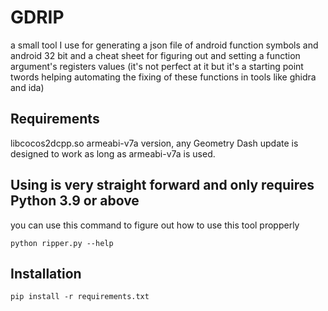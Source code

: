 # GDRIP
a small tool I use for generating a json file of android function symbols and android 32 bit and a cheat sheet for figuring out and setting a function argument's
registers values (it's not perfect at it but it's a starting point twords helping automating the fixing of these functions in tools like ghidra and ida)

## Requirements
libcocos2dcpp.so armeabi-v7a version, any Geometry Dash update is designed to work as long as armeabi-v7a is used.

## Using is very straight forward and only requires Python 3.9 or above 
you can use this command to figure out how to use this tool propperly
```
python ripper.py --help
```

## Installation 

```
pip install -r requirements.txt
```


